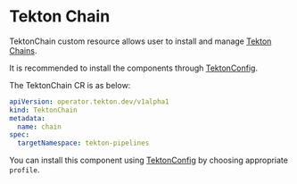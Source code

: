 <!--
---
linkTitle: "TektonChain"
weight: 9
---
-->
# Tekton Chain

TektonChain custom resource allows user to install and manage [Tekton Chains][chains].

It is recommended to install the components through [TektonConfig](./TektonConfig.md).

The TektonChain CR is as below:
```yaml
apiVersion: operator.tekton.dev/v1alpha1
kind: TektonChain
metadata:
  name: chain
spec:
  targetNamespace: tekton-pipelines
```
You can install this component using [TektonConfig](./TektonConfig.md) by choosing appropriate `profile`.

[chains]:https://github.com/tektoncd/chains
